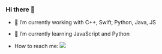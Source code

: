 ### Hi there 👋


- 🔭 I’m currently working with C++, Swift, Python, Java, JS

- 🌱 I’m currently learning JavaScript and Python

- How to reach me: [<img src="https://img.shields.io/badge/linkedin-%230077B5.svg?&style=for-the-badge&logo=linkedin&logoColor=white" />](https://www.linkedin.com/in/siddharth952/)
